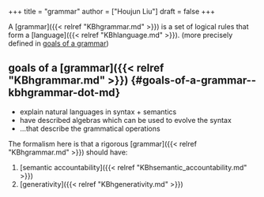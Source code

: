 +++
title = "grammar"
author = ["Houjun Liu"]
draft = false
+++

A [grammar]({{< relref "KBhgrammar.md" >}}) is a set of logical rules that form a [language]({{< relref "KBhlanguage.md" >}}). (more precisely defined in [goals of a grammar](#goals-of-a-grammar--kbhgrammar-dot-md))


## goals of a [grammar]({{< relref "KBhgrammar.md" >}}) {#goals-of-a-grammar--kbhgrammar-dot-md}

-   explain natural languages in syntax + semantics
-   have described algebras which can be used to evolve the syntax
-   ...that describe the grammatical operations

The formalism here is that a rigorous [grammar]({{< relref "KBhgrammar.md" >}}) should have:

1.  [semantic accountability]({{< relref "KBhsemantic_accountability.md" >}})
2.  [generativity]({{< relref "KBhgenerativity.md" >}})
